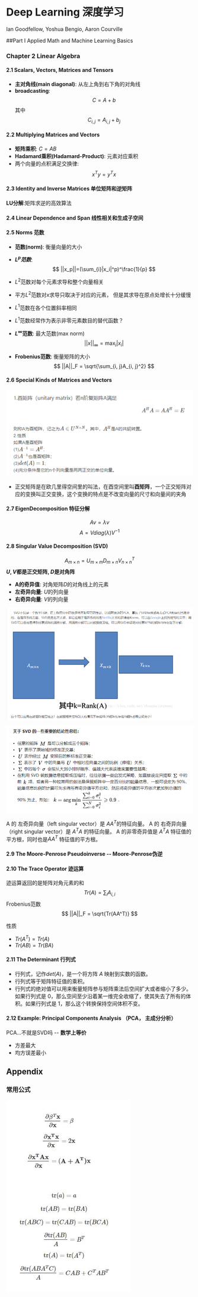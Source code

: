 # Deep Learning 深度学习

Ian Goodfellow, Yoshua Bengio, Aaron Courville

##Part I Applied Math and Machine Learning Basics

### Chapter 2 Linear Algebra
#### 2.1 Scalars, Vectors, Matrices and Tensors
* **主对角线(main diagonal)**: 从左上角到右下角的对角线
* **broadcasting**:
$$C = A + b$$
其中$$C_{i, j} = A_{i, j} + b_j$$

#### 2.2 Multiplying Matrices and Vectors
* **矩阵乘积**: $C = AB$
* **Hadamard乘积(Hadamard-Product)**: 元素对应乘积
* 两个向量的点积满足交换律:
$$x^Ty=y^Tx$$

#### 2.3 Identity and Inverse Matrices 单位矩阵和逆矩阵
**LU分解**:矩阵求逆的高效算法

#### 2.4 Linear Dependence and Span 线性相关和生成子空间

#### 2.5 Norms 范数
* **范数(norm)**: 衡量向量的大小
* **$L^p范数$**:
$$
||x_p||=(\sum_{i}|x_i|^p)^\frac{1}{p}
$$

* $L^2$范数对每个元素求导和整个向量相关
* 平方$L^2$范数对$x$求导只取决于对应的元素， 但是其求导在原点处增长十分缓慢
* $L^1$范数在各个位置斜率相同
* $L^1$范数经常作为表示非零元素数目的替代函数？
* **$L^{\infty}$范数**: 最大范数(max norm)
$$
||x||_{\infty} = \max_{i}|x_i|
$$

* **Frobenius范数**: 衡量矩阵的大小
$$
||A||_F = \sqrt{\sum_{i, j}A_{i, j}^2}
$$

#### 2.6 Special Kinds of Matrices and Vectors
![avatar](image/酉矩阵.png)
* 正交矩阵是在欧几里得空间里的叫法，在酉空间里叫**酉矩阵**，一个正交矩阵对应的变换叫正交变换，这个变换的特点是不改变向量的尺寸和向量间的夹角

#### 2.7 EigenDecomposition 特征分解
$$
Av = \lambda v
$$
$$
A = Vdiag(\lambda)V^{-1}
$$

#### 2.8 Singular Value Decomposition (SVD)

$$
A_{m\times n} = U_{m\times m}D_{m\times n}V_{n\times n}^T
$$
**$U, V$都是正交矩阵, $D$是对角阵**

* **A的奇异值**: 对角矩阵$D$的对角线上的元素
* **左奇异向量**: $U$的列向量
* **右奇异向量**: $V$的列向量

![avatar](image/SVD.jpg)

![avatar](image/SVD性质.png)


A 的 左奇异向量（left singular vector）是 $AA^T$的特征向量。 A 的 右奇异向量（right singular vector）是 $A^TA$ 的特征向量。 A 的非零奇异值是 $A^TA$  特征值的平方根，同时也是$AA^T$  特征值的平方根。


#### 2.9 The Moore-Penrose Pseudoinverse -- Moore-Penrose伪逆

#### 2.10 The Trace Operator 迹运算
迹运算返回的是矩阵对角元素的和
$$
Tr(A) = \sum_{i}A_{i, i}
$$
Frobenius范数
$$
||A||_F = \sqrt{Tr(AA^T)}
$$

性质
* $Tr(A^T) = Tr(A)$
* $Tr(AB) = Tr(BA)$




#### 2.11 The Determinant 行列式
* 行列式，记作$det(A)$，是一个将方阵 $A$ 映射到实数的函数。
* 行列式等于矩阵特征值的乘积。
* 行列式的绝对值可以用来衡量矩阵参与矩阵乘法后空间扩大或者缩小了多少。如果行列式是 0，那么空间至少沿着某一维完全收缩了，使其失去了所有的体积。如果行列式是 1，那么这个转换保持空间体积不变。

#### 2.12 Example: Principal Components Analysis （PCA， 主成分分析）
PCA...不就是SVD吗 -- **数学上等价**

* 方差最大
* 均方误差最小






## Appendix
### 常用公式

![avatar](image/常用公式1.png)
